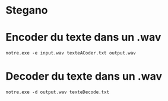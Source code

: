 # Stegano

# Encoder du texte dans un .wav

	notre.exe -e input.wav texteACoder.txt output.wav

# Decoder du texte dans un .wav

	notre.exe -d output.wav texteDecode.txt
